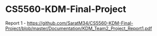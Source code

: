 # CS5560-KDM-Final-Project

Report 1 - https://github.com/SaratM34/CS5560-KDM-Final-Project/blob/master/Documentation/KDM_Team2_Project_Report1.pdf
